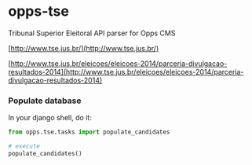 opps-tse
==============

Tribunal Superior Eleitoral API parser for Opps CMS 

[http://www.tse.jus.br/](http://www.tse.jus.br/)

[http://www.tse.jus.br/eleicoes/eleicoes-2014/parceria-divulgacao-resultados-2014](http://www.tse.jus.br/eleicoes/eleicoes-2014/parceria-divulgacao-resultados-2014)


### Populate database

In your django shell, do it:

```python
from opps.tse.tasks import populate_candidates

# execute
populate_candidates()
```
